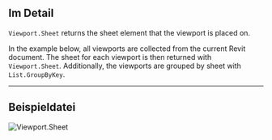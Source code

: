 ## Im Detail
`Viewport.Sheet` returns the sheet element that the viewport is placed on.

In the example below, all viewports are collected from the current Revit document. The sheet for each viewport is then returned with `Viewport.Sheet`. Additionally, the viewports are grouped by sheet with `List.GroupByKey`.
___
## Beispieldatei

![Viewport.Sheet](./Revit.Elements.Viewport.Sheet_img.jpg)
